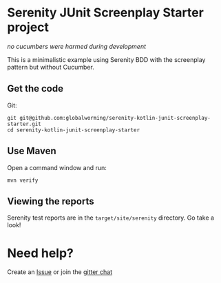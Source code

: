# Serenity JUnit Screenplay Starter project
*no cucumbers were harmed during development*
  
This is a minimalistic example using Serenity BDD with the screenplay pattern but without Cucumber.

## Get the code

Git:

    git git@github.com:globalworming/serenity-kotlin-junit-screenplay-starter.git
    cd serenity-kotlin-junit-screenplay-starter

## Use Maven

Open a command window and run:

    mvn verify


## Viewing the reports

Serenity test reports are in the `target/site/serenity` directory. Go take a look!

# Need help?

Create an [Issue](https://github.com/globalworming/serenity-kotlin-junit-screenplay-starter/issues) or join the [gitter chat](https://gitter.im/serenity-bdd/serenity-core)  
